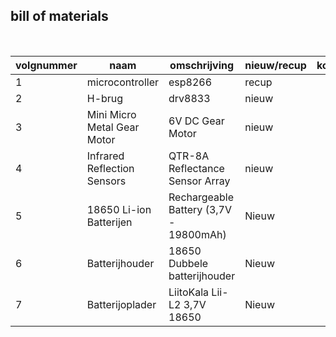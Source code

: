 ## bill of materials
<br />

|volgnummer|naam|omschrijving|nieuw/recup|kostprijs/stuk|aantal|subtotaal|
|----------|----|------------|-----------|---------|------|---------|
|         1|microcontroller|esp8266            |recup           |              |1      |         |
|         2|H-brug|drv8833            |nieuw           |              |1      |         |
|         3|Mini Micro Metal Gear Motor|6V DC Gear Motor           |nieuw           |              |1      |         |
|         4|Infrared Reflection Sensors|QTR-8A Reflectance Sensor Array           |nieuw           |              |1      |         |
|5                 |18650 Li-ion Batterijen                 |Rechargeable Battery (3,7V - 19800mAh)|Nieuw            |            |2       |      |
|6                 |Batterijhouder                          |18650 Dubbele batterijhouder          |Nieuw            |              |1       |        |
|7                 |Batterijoplader                         |LiitoKala Lii-L2 3,7V 18650           |Nieuw            |           |1       |      |
